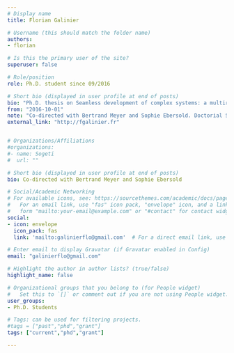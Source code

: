 ```yaml
---
# Display name
title: Florian Galinier

# Username (this should match the folder name)
authors:
- florian

# Is this the primary user of the site?
superuser: false

# Role/position
role: Ph.D. student since 09/2016

# Short bio (displayed in user profile at end of posts)
bio: "Ph.D. thesis on Seamless development of complex systems: a multirequirements approach"
from: "2016-10-01"
note: "Co-directed with Bertrand Meyer and Sophie Ebersold. Doctorial School Grant"
external_link: "http://fgalinier.fr"


# Organizations/Affiliations
#organizations:
#- name: Sogeti
#  url: ""

# Short bio (displayed in user profile at end of posts)
bio: Co-directed with Bertrand Meyer and Sophie Ebersold

# Social/Academic Networking
# For available icons, see: https://sourcethemes.com/academic/docs/page-builder/#icons
#   For an email link, use "fas" icon pack, "envelope" icon, and a link in the
#   form "mailto:your-email@example.com" or "#contact" for contact widget.
social:
- icon: envelope
  icon_pack: fas
  link: 'mailto:galinierflo@gmail.com'  # For a direct email link, use "mailto:test@example.org".

# Enter email to display Gravatar (if Gravatar enabled in Config)
email: "galinierflo@gmail.com"

# Highlight the author in author lists? (true/false)
highlight_name: false

# Organizational groups that you belong to (for People widget)
#   Set this to `[]` or comment out if you are not using People widget.
user_groups:
- Ph.D. Students

# Tags: can be used for filtering projects.
#tags = ["past","phd","grant"]
tags: ["current","phd","grant"]

---
```

